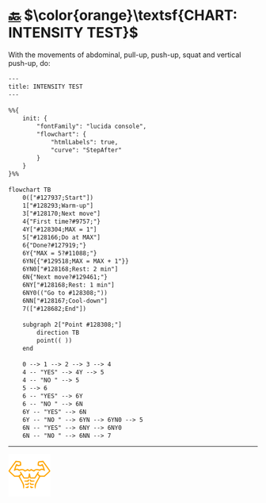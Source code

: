 # [:back:][back] $\color{orange}\textsf{CHART: INTENSITY TEST}$

With the movements of abdominal, pull-up, push-up, squat and vertical push-up, do\:

```mermaid
---
title: INTENSITY TEST
---

%%{
    init: {
        "fontFamily": "lucida console",
        "flowchart": {
            "htmlLabels": true,
            "curve": "StepAfter"
        }
    }
}%%

flowchart TB
    0(["#127937;Start"])
    1["#128293;Warm-up"]
    3["#128170;Next move"]
    4{"First time?#9757;"}
    4Y["#128304;MAX = 1"]
    5["#128166;Do at MAX"]
    6{"Done?#127919;"}
    6Y{"MAX = 5?#11088;"}
    6YN{{"#129518;MAX = MAX + 1"}}
    6YN0["#128168;Rest: 2 min"]
    6N{"Next move?#129461;"}
    6NY["#128168;Rest: 1 min"]
    6NY0(("Go to #128308;"))
    6NN["#128167;Cool-down"]
    7(["#128682;End"])

    subgraph 2["Point #128308;"]
        direction TB
        point(( ))
    end

    0 --> 1 --> 2 --> 3 --> 4
    4 -- "YES" --> 4Y --> 5
    4 -- "NO " --> 5
    5 --> 6
    6 -- "YES" --> 6Y
    6 -- "NO " --> 6N
    6Y -- "YES" --> 6N
    6Y -- "NO " --> 6YN --> 6YN0 --> 5
    6N -- "YES" --> 6NY --> 6NY0
    6N -- "NO " --> 6NN --> 7
```

---

[![abs](../images/six_pack_little.svg)](training-1.md "Training 1")

<!-- internal -->
[back]: ../tests/intensity.md "Intensity test"
